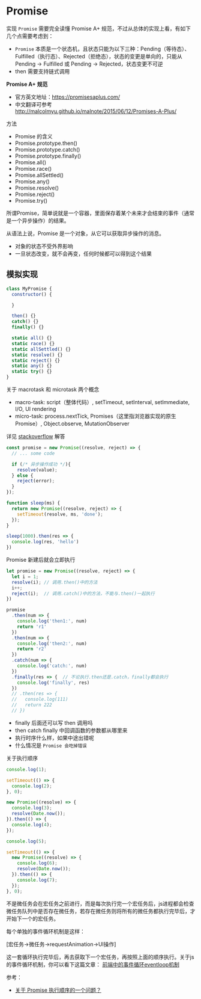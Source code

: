 # Promise

实现 `Promise` 需要完全读懂 Promise A+ 规范，不过从总体的实现上看，有如下几个点需要考虑到：

- `Promise` 本质是一个状态机，且状态只能为以下三种：Pending（等待态）、Fulfilled（执行态）、Rejected（拒绝态），状态的变更是单向的，只能从Pending -> Fulfilled 或 Pending -> Rejected，状态变更不可逆
- then 需要支持链式调用

**Promise A+ 规范**

- 官方英文地址：https://promisesaplus.com/
- 中文翻译可参考 http://malcolmyu.github.io/malnote/2015/06/12/Promises-A-Plus/

方法

- Promise 的含义
- Promise.prototype.then()
- Promise.prototype.catch()
- Promise.prototype.finally()
- Promise.all()
- Promise.race()
- Promise.allSettled()
- Promise.any()
- Promise.resolve()
- Promise.reject()
- Promise.try()

所谓Promise，简单说就是一个容器，里面保存着某个未来才会结束的事件（通常是一个异步操作）的结果。

从语法上说，Promise 是一个对象，从它可以获取异步操作的消息。

- 对象的状态不受外界影响
- 一旦状态改变，就不会再变，任何时候都可以得到这个结果

## 模拟实现

```js
class MyPromise {
  constructor() {

  }

  then() {}
  catch() {}
  finally() {}

  static all() {}
  static race() {}
  static allSettled() {}
  static resolve() {}
  static reject() {}
  static any() {}
  static try() {}
}
```

关于 macrotask 和 microtask 两个概念

- macro-task: script（整体代码）, setTimeout, setInterval, setImmediate, I/O, UI rendering
- micro-task: process.nextTick, Promises（这里指浏览器实现的原生 Promise）, Object.observe, MutationObserver

详见 [stackoverflow](https://stackoverflow.com/questions/25915634/difference-between-microtask-and-macrotask-within-an-event-loop-context) 解答

```js
const promise = new Promise((resolve, reject) => {
  // ... some code

  if (/* 异步操作成功 */){
    resolve(value);
  } else {
    reject(error);
  }
});

function sleep(ms) {
  return new Promise((resolve, reject) => {
    setTimeout(resolve, ms, 'done');
  });
}

sleep(1000).then(res => {
  console.log(res, 'hello')
})
```

Promise 新建后就会立即执行

```js
let promise = new Promise((resolve, reject) => {
  let i = 1;
  resolve(i); // 调用.then()中的方法
  i++;
  reject(i);  // 调用.catch()中的方法，不能与.then()一起执行
})

promise
  .then(num => {
    console.log('then1:', num)
    return 'r1'
  })
  .then(num => {
    console.log('then2:', num)
    return 'r2'
  })
  .catch(num => {
    console.log('catch:', num)
  })
  .finally(res => {  // 不论执行.then还是.catch，finally都会执行
    console.log('finally', res)
  })
  // .then(res => {
  //   console.log(111)
  //   return 222
  // })
```

- finally 后面还可以写 then 调用吗
- then catch finally 中回调函数的参数都从哪里来
- 执行时序什么样，如果中途出错呢
- 什么情况是 `Promise 会吃掉错误`

关于执行顺序

```js
console.log(1);

setTimeout(() => {
  console.log(2);
}, 0);

new Promise((resolve) => {
  console.log(3);
  resolve(Date.now());
}).then(() => {
  console.log(4);
});

console.log(5);

setTimeout(() => {
  new Promise((resolve) => {
    console.log(6);
    resolve(Date.now());
  }).then(() => {
    console.log(7);
  });
}, 0);
```

不是微任务会在宏任务之前进行，而是每次执行完一个宏任务后，js进程都会检查微任务队列中是否存在微任务，若存在微任务则将所有的微任务都执行完毕后，才开始下一个的宏任务。

每个单独的事件循环机制是这样：

[宏任务->微任务->requestAnimation->UI操作]

这一套循环执行完毕后，再去获取下一个宏任务，再按照上面的顺序执行。关于js的事件循环机制，你可以看下这篇文章： [前端中的事件循环eventloop机制](https://www.xiabingbao.com/post/javascript/js-eventloop.html)

参考：

- [关于 Promise 执行顺序的一个问题？](https://www.zhihu.com/question/36273908?sort=created)
